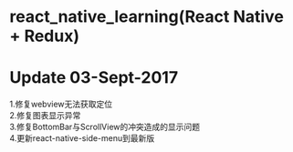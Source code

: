 # react_native_learning(React Native + Redux)

# Update 03-Sept-2017
1.修复webview无法获取定位<br/>
2.修复图表显示异常<br/>
3.修复BottomBar与ScrollView的冲突造成的显示问题<br/>
4.更新react-native-side-menu到最新版<br/>
